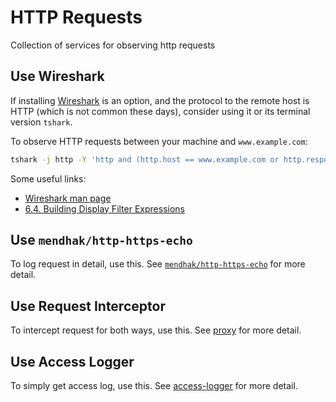 
# HTTP Requests

Collection of services for observing http requests

## Use Wireshark

If installing [Wireshark][1] is an option, and the protocol to the remote
host is HTTP (which is not common these days), consider using it or its
terminal version `tshark`.

To observe HTTP requests between your machine and `www.example.com`:

```sh
tshark -j http -Y 'http and (http.host == www.example.com or http.response_for.uri contains www.example.com)' -T json
```

Some useful links:

* [Wireshark man page][2]
* [6.4. Building Display Filter Expressions][3]

## Use `mendhak/http-https-echo`

To log request in detail, use this. See [`mendhak/http-https-echo`][4] for more detail.

## Use Request Interceptor

To intercept request for both ways, use this. See [proxy](./proxy/README.md) for more detail.

## Use Access Logger

To simply get access log, use this. See [access-logger](./access-logger/README.md) for more detail.

[1]: https://www.wireshark.org/
[2]: https://www.wireshark.org/docs/man-pages/wireshark.html
[3]: https://www.wireshark.org/docs/wsug_html_chunked/ChWorkBuildDisplayFilterSection.html
[4]: https://hub.docker.com/r/mendhak/http-https-echo
